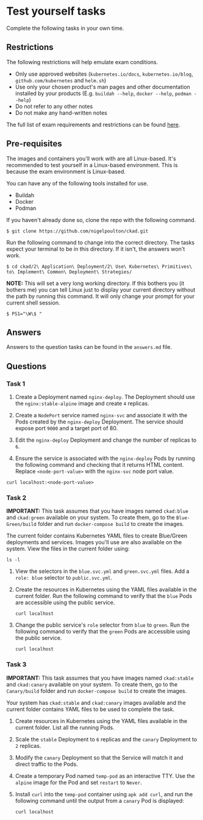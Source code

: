 # Test yourself tasks

Complete the following tasks in your own time.

## Restrictions

The following restrictions will help emulate exam conditions.

- Only use approved websites (`kubernetes.io/docs`, `kubernetes.io/blog`, `github.com/kubernetes` and `helm.sh`)
- Use only your chosen product's man pages and other documentation installed by your products (E.g. `buildah --help`, `docker --help`, `podman --help`)
- Do not refer to any other notes
- Do not make any hand-written notes

The full list of exam requirements and restrictions can be found [here](https://docs.linuxfoundation.org/tc-docs/certification/lf-candidate-handbook/exam-rules-and-policies).

## Pre-requisites

The images and containers you'll work with are all Linux-based. It's recommended to test yourself in a Linux-based environment. This is because the exam environment is Linux-based.

You can have any of the following tools installed for use.

- Buildah
- Docker
- Podman

If you haven't already done so, clone the repo with the following command.

```
$ git clone https://github.com/nigelpoulton/ckad.git
```

Run the following command to change into the correct directory. The tasks expect your terminal to be in this directory. If it isn't, the answers won't work.

```
$ cd ckad/2\ Application\ Deployment/2\ Use\ Kubernetes\ Primitives\ to\ Implement\ Common\ Deployment\ Strategies/
```

**NOTE:** This will set a very long working directory. If this bothers you (it bothers me) you can tell Linux just to display your current directory without the path by running this command. It will only change your prompt for your current shell session.

```
$ PS1="\W\$ "
```

## Answers

Answers to the question tasks can be found in the `answers.md` file.

## Questions

### Task 1

1. Create a Deployment named `nginx-deploy`. The Deployment should use the `nginx:stable-alpine` image and create `4` replicas.

2. Create a `NodePort` service named `nginx-svc` and associate it with the Pods created by the `nginx-deploy` Deployment. The service should expose port `9000` and a target port of 80.

3. Edit the `nginx-deploy` Deployment and change the number of replicas to `6`.

4. Ensure the service is associated with the `nginx-deploy` Pods by running the following command and checking that it returns HTML content. Replace `<node-port-value>` with the `nginx-svc` node port value.

`curl localhost:<node-port-value>`

### Task 2

**IMPORTANT:** This task assumes that you have images named `ckad:blue` and `ckad:green` available on your system. To create them, go to the `Blue-Green/build` folder and run `docker-compose build` to create the images.

The current folder contains Kubernetes YAML files to create Blue/Green deployments and services. Images you'll use are also available on the system. View the files in the current folder using:

`ls -l`

1. View the selectors in the `blue.svc.yml` and `green.svc.yml` files. Add a `role: blue` selector to `public.svc.yml`.

2. Create the resources in Kubernetes using the YAML files available in the current folder. Run the following command to verify that the `blue` Pods are accessible using the public service.

    `curl localhost`

3. Change the public service's `role` selector from `blue` to `green`. Run the following command to verify that the `green` Pods are accessible using the public service.

    `curl localhost`

### Task 3

**IMPORTANT:** This task assumes that you have images named `ckad:stable` and `ckad:canary` available on your system. To create them, go to the `Canary/build` folder and run `docker-compose build` to create the images.

Your system has `ckad:stable` and `ckad:canary` images available and the current folder contains YAML files to be used to complete the task.

1. Create resources in Kubernetes using the YAML files available in the current folder. List all the running Pods.

2. Scale the `stable` Deployment to `6` replicas and the `canary` Deployment to `2` replicas.

3. Modify the `canary` Deployment so that the Service will match it and direct traffic to the Pods.

4. Create a temporary Pod named `temp-pod` as an interactive TTY. Use the `alpine` image for the Pod and set `restart` to `Never`. 

5. Install `curl` into the `temp-pod` container using `apk add curl`, and run the following command until the output from a `canary` Pod is displayed: 

    `curl localhost`